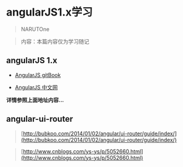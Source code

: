 # angularJS1.x学习

>NARUTOne

>内容：本篇内容仅为学习随记

## angularJS 1.x

- [AngularJS gitBook](https://checkcheckzz.gitbooks.io/angularjs-learning-notes/content/index.html)

- [AngularJS 中文网](http://www.angularjs.net.cn/)

**详情参照上面地址内容...**

## angular-ui-router

> [http://bubkoo.com/2014/01/02/angular/ui-router/guide/index/](http://bubkoo.com/2014/01/02/angular/ui-router/guide/index/)

> [http://www.cnblogs.com/ys-ys/p/5052660.html](http://www.cnblogs.com/ys-ys/p/5052660.html)